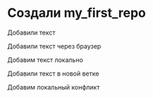 ﻿# Создали my_first_repo

Добавили текст


Добавили текст через браузер

Добавим текст локально

Добавили текст в новой ветке

Добавим локальный конфликт